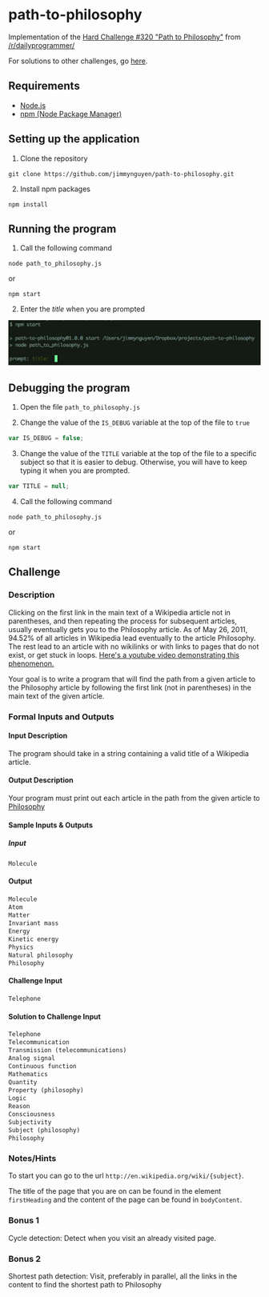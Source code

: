 # path-to-philosophy

Implementation of the [Hard Challenge #320 "Path to Philosophy"](https://www.reddit.com/r/dailyprogrammer/comments/6j7k3x/20170624_challenge_320_hard_path_to_philosophy/) from [/r/dailyprogrammer/](https://www.reddit.com/r/dailyprogrammer/)

For solutions to other challenges, go [here](https://github.com/jimmynguyen/daily-programmer).

## Requirements

* [Node.js](https://nodejs.org/en/)
* [npm (Node Package Manager)](https://www.npmjs.com/)

## Setting up the application

1. Clone the repository

```shell
git clone https://github.com/jimmynguyen/path-to-philosophy.git
```

2. Install npm packages

```shell
npm install
```

## Running the program

1. Call the following command

```shell
node path_to_philosophy.js
```

or

```shell
npm start
```

2. Enter the *title* when you are prompted

![running_the_program.png](https://raw.githubusercontent.com/jimmynguyen/path-to-philosophy/master/running_the_program.png)

## Debugging the program

1. Open the file `path_to_philosophy.js`

2. Change the value of the `IS_DEBUG` variable at the top of the file to `true`

```javascript
var IS_DEBUG = false;
```

3. Change the value of the `TITLE` variable at the top of the file to a specific subject so that it is easier to debug. Otherwise, you will have to keep typing it when you are prompted.

```javascript
var TITLE = null;
```

4. Call the following command

```shell
node path_to_philosophy.js
```

or

```shell
npm start
```

## Challenge

### Description

Clicking on the first link in the main text of a Wikipedia article not in parentheses, and then repeating the process for subsequent articles, usually eventually gets you to the Philosophy article. As of May 26, 2011, 94.52% of all articles in Wikipedia lead eventually to the article Philosophy. The rest lead to an article with no wikilinks or with links to pages that do not exist, or get stuck in loops. [Here's a youtube video demonstrating this phenomenon.](https://www.youtube.com/watch?v=vehDe2lSptU)

Your goal is to write a program that will find the path from a given article to the Philosophy article by following the first link (not in parentheses) in the main text of the given article.

### Formal Inputs and Outputs

#### Input Description

The program should take in a string containing a valid title of a Wikipedia article.

#### Output Description

Your program must print out each article in the path from the given article to [Philosophy](http://en.wikipedia.org/wiki/Philosophy)

#### Sample Inputs & Outputs

##### Input

```
Molecule
```

#### Output

```
Molecule
Atom
Matter
Invariant mass
Energy
Kinetic energy
Physics
Natural philosophy
Philosophy
```

#### Challenge Input

```
Telephone
```

#### Solution to Challenge Input

```
Telephone
Telecommunication
Transmission (telecommunications)
Analog signal
Continuous function
Mathematics
Quantity
Property (philosophy)
Logic
Reason
Consciousness
Subjectivity
Subject (philosophy)
Philosophy
```

### Notes/Hints

To start you can go to the url `http://en.wikipedia.org/wiki/{subject}`.

The title of the page that you are on can be found in the element `firstHeading` and the content of the page can be found in `bodyContent`.

### Bonus 1

Cycle detection: Detect when you visit an already visited page.

### Bonus 2

Shortest path detection: Visit, preferably in parallel, all the links in the content to find the shortest path to Philosophy
